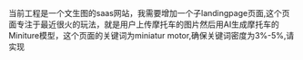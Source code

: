 


当前工程是一个文生图的saas网站，我需要增加一个子landingpage页面,这个页面专注于最近很火的玩法，就是用户上传摩托车的图片然后用AI生成摩托车的Miniture模型，这个页面的关键词为miniatur motor,确保关键词密度为3%-5%,请实现